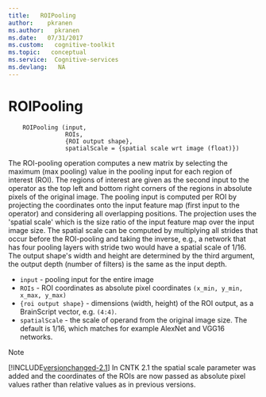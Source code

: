 ```yaml
---
title:   ROIPooling 
author:    pkranen
ms.author:   pkranen
ms.date:   07/31/2017
ms.custom:   cognitive-toolkit
ms.topic:   conceptual
ms.service:  Cognitive-services
ms.devlang:   NA
---
```


# ROIPooling
```
    ROIPooling (input,
                ROIs,
                {ROI output shape}, 
                spatialScale = {spatial scale wrt image (float)})
```
The ROI-pooling operation computes a new matrix by selecting the maximum (max pooling) value in the pooling input for each region of interest (ROI). 
The regions of interest are given as the second input to the operator as the top left and bottom right corners of the regions in absolute pixels of the original image. 
The pooling input is computed per ROI by projecting the coordinates onto the input feature map (first input to the operator) and considering all overlapping positions. 
The projection uses the 'spatial scale' which is the size ratio of the input feature map over the input image size. 
The spatial scale can be computed by multiplying all strides that occur before the ROI-pooling and taking the inverse, 
e.g., a network that has four pooling layers with stride two would have a spatial scale of 1/16.
The output shape's width and height are determined by the third argument, the output depth (number of filters) is the same as the input depth.

* `input` - pooling input for the entire image
* `ROIs` - ROI coordinates as absolute pixel coordinates `(x_min, y_min, x_max, y_max)`
* `{roi output shape}` - dimensions (width, height) of the ROI output, as a BrainScript vector, e.g. `(4:4)`.
* `spatialScale` - the scale of operand from the original image size. The default is 1/16, which matches for example AlexNet and VGG16 networks.

> [!NOTE]
> [!INCLUDE[versionchanged-2.1](includes/versionchanged-2.1.md)]
> In CNTK 2.1 the spatial scale parameter was added and the coordinates of the ROIs are now passed as absolute pixel values rather than relative values as in previous versions. 

